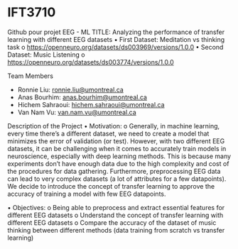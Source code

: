 # IFT3710
Github pour projet EEG - ML
TITLE: Analyzing the performance of transfer learning with different EEG datasets
• First Dataset: Meditation vs thinking task
o https://openneuro.org/datasets/ds003969/versions/1.0.0
• Second Dataset: Music Listening
o https://openneuro.org/datasets/ds003774/versions/1.0.0

Team Members
- Ronnie Liu: ronnie.liu@umontreal.ca
- Anas Bourhim: anas.bourhim@umontreal.ca
- Hichem Sahraoui: hichem.sahraoui@umontreal.ca
- Van Nam Vu: van.nam.vu@umontreal.ca

Description of the Project
• Motivation:
o Generally, in machine learning, every time there’s a different dataset, we need to
create a model that minimizes the error of validation (or test). However, with two
different EEG datasets, it can be challenging when it comes to accurately train
models in neuroscience, especially with deep learning methods. This is because
many experiments don’t have enough data due to the high complexity and cost of
the procedures for data gathering. Furthermore, preprocessing EEG data can lead
to very complex datasets (a lot of attributes for a few datapoints). We decide to
introduce the concept of transfer learning to approve the accuracy of training a
model with few EEG datapoints.

• Objectives:
o Being able to preprocess and extract essential features for different EEG datasets
o Understand the concept of transfer learning with different EEG datasets
o Compare the accuracy of the dataset of music thinking between different methods
(data training from scratch vs transfer learning)
